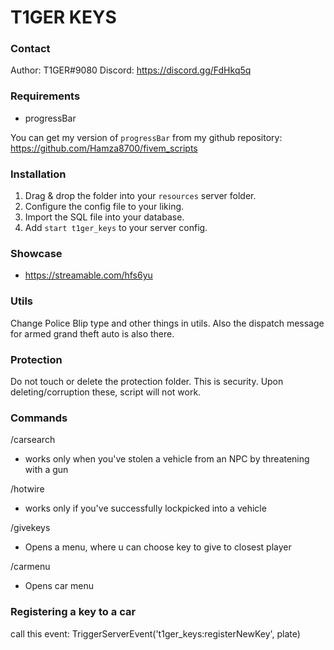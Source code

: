 # T1GER KEYS

### Contact
Author: T1GER#9080
Discord: https://discord.gg/FdHkq5q

### Requirements
- progressBar

You can get my version of `progressBar` from my github repository:
https://github.com/Hamza8700/fivem_scripts

### Installation
1) Drag & drop the folder into your `resources` server folder.
2) Configure the config file to your liking.
3) Import the SQL file into your database.
4) Add `start t1ger_keys` to your server config.

### Showcase
- https://streamable.com/hfs6yu

### Utils
Change Police Blip type and other things in utils.
Also the dispatch message for armed grand theft auto is also there.

### Protection
Do not touch or delete the protection folder. This is security. Upon deleting/corruption these, script will not work.

### Commands
/carsearch 
- works only when you've stolen a vehicle from an NPC by threatening with a gun

/hotwire
- works only if you've successfully lockpicked into a vehicle

/givekeys
- Opens a menu, where u can choose key to give to closest player

/carmenu
- Opens car menu

### Registering a key to a car
call this event: 
TriggerServerEvent('t1ger_keys:registerNewKey', plate)